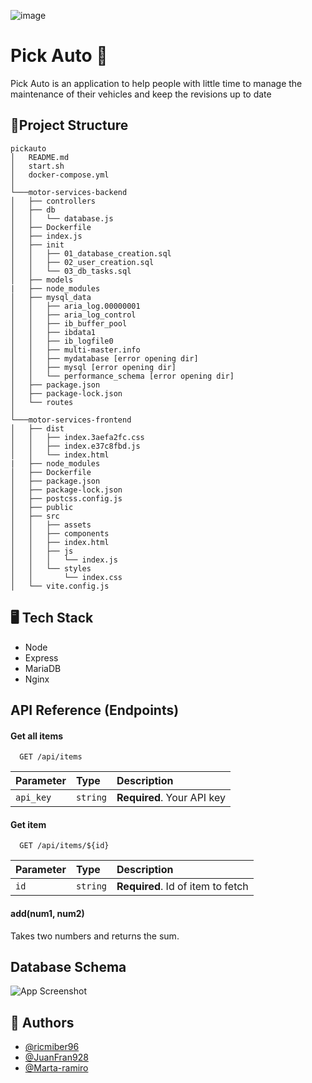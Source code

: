 
![image](https://drive.google.com/uc?export=view&id=1i8OzH4Ip6_4Csz6jgZcKed6TzSmV7l9E)


# Pick Auto 🚗

Pick Auto is an application to help people with little time to manage the maintenance of their vehicles and keep the revisions up to date


## 📁Project Structure
```
pickauto
│   README.md
│   start.sh
│   docker-compose.yml    
│
└───motor-services-backend
│   ├── controllers
│   ├── db
│   │   └── database.js
│   ├── Dockerfile
│   ├── index.js
│   ├── init
│   │   ├── 01_database_creation.sql
│   │   ├── 02_user_creation.sql
│   │   └── 03_db_tasks.sql
│   ├── models
|   ├── node_modules
│   ├── mysql_data
│   │   ├── aria_log.00000001
│   │   ├── aria_log_control
│   │   ├── ib_buffer_pool
│   │   ├── ibdata1
│   │   ├── ib_logfile0
│   │   ├── multi-master.info
│   │   ├── mydatabase [error opening dir]
│   │   ├── mysql [error opening dir]
│   │   └── performance_schema [error opening dir]
│   ├── package.json
│   ├── package-lock.json
│   └── routes
│   
└───motor-services-frontend
│   ├── dist
│   │   ├── index.3aefa2fc.css
│   │   ├── index.e37c8fbd.js
│   │   └── index.html
|   ├── node_modules
│   ├── Dockerfile
│   ├── package.json
│   ├── package-lock.json
│   ├── postcss.config.js
│   ├── public
│   ├── src
│   │   ├── assets
│   │   ├── components
│   │   ├── index.html
│   │   ├── js
│   │   │   └── index.js
│   │   └── styles
│   │       └── index.css
│   └── vite.config.js
```
## 🖥️ Tech Stack

* Node
* Express
* MariaDB
* Nginx



## API Reference (Endpoints)

#### Get all items

```http
  GET /api/items
```

| Parameter | Type     | Description                |
| :-------- | :------- | :------------------------- |
| `api_key` | `string` | **Required**. Your API key |

#### Get item

```http
  GET /api/items/${id}
```

| Parameter | Type     | Description                       |
| :-------- | :------- | :-------------------------------- |
| `id`      | `string` | **Required**. Id of item to fetch |

#### add(num1, num2)

Takes two numbers and returns the sum.


## Database Schema

![App Screenshot](https://via.placeholder.com/468x300?text=App+Screenshot+Here)


## 👥 Authors

- [@ricmiber96](https://github.com/ricmiber96)
- [@JuanFran928](https://github.com/JuanFran928)
- [@Marta-ramiro](https://github.com/Marta-ramiro)

